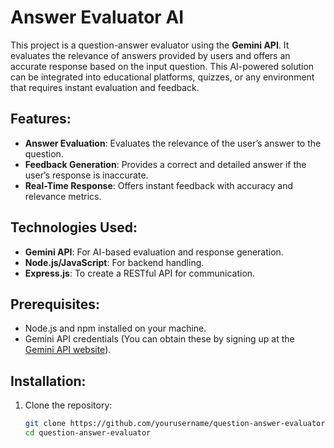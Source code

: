 # Answer Evaluator AI

This project is a question-answer evaluator using the **Gemini API**. It evaluates the relevance of answers provided by users and offers an accurate response based on the input question. This AI-powered solution can be integrated into educational platforms, quizzes, or any environment that requires instant evaluation and feedback.

## Features:
- **Answer Evaluation**: Evaluates the relevance of the user’s answer to the question.
- **Feedback Generation**: Provides a correct and detailed answer if the user’s response is inaccurate.
- **Real-Time Response**: Offers instant feedback with accuracy and relevance metrics.

## Technologies Used:
- **Gemini API**: For AI-based evaluation and response generation.
- **Node.js/JavaScript**: For backend handling.
- **Express.js**: To create a RESTful API for communication.
  
## Prerequisites:
- Node.js and npm installed on your machine.
- Gemini API credentials (You can obtain these by signing up at the [Gemini API website](https://www.gemini.com)).

## Installation:

1. Clone the repository:
   ```bash
   git clone https://github.com/yourusername/question-answer-evaluator.git
   cd question-answer-evaluator
